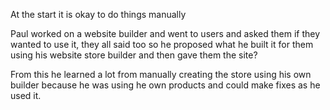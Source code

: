 

  

At the start it is okay to do things manually

Paul worked on a website builder and went to users and asked them if they wanted to use it, they all said too so he proposed what he built it for them using his website store builder and then gave them the site?

From this he learned a lot from manually creating the store using his own builder because he was using he own products and could make fixes as he used it.

  
